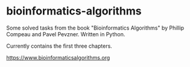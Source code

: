 # bioinformatics-algorithms
Some solved tasks from the book "Bioinformatics Algorithms" by Phillip Compeau and Pavel Pevzner. Written in Python.

Currently contains the first three chapters.


https://www.bioinformaticsalgorithms.org
